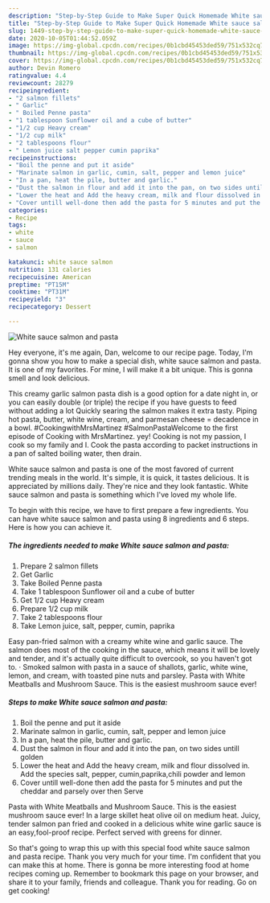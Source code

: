 ```yaml
---
description: "Step-by-Step Guide to Make Super Quick Homemade White sauce salmon and pasta"
title: "Step-by-Step Guide to Make Super Quick Homemade White sauce salmon and pasta"
slug: 1449-step-by-step-guide-to-make-super-quick-homemade-white-sauce-salmon-and-pasta
date: 2020-10-05T01:44:52.059Z
image: https://img-global.cpcdn.com/recipes/0b1cbd45453ded59/751x532cq70/white-sauce-salmon-and-pasta-recipe-main-photo.jpg
thumbnail: https://img-global.cpcdn.com/recipes/0b1cbd45453ded59/751x532cq70/white-sauce-salmon-and-pasta-recipe-main-photo.jpg
cover: https://img-global.cpcdn.com/recipes/0b1cbd45453ded59/751x532cq70/white-sauce-salmon-and-pasta-recipe-main-photo.jpg
author: Devin Romero
ratingvalue: 4.4
reviewcount: 28279
recipeingredient:
- "2 salmon fillets"
- " Garlic"
- " Boiled Penne pasta"
- "1 tablespoon Sunflower oil and a cube of butter"
- "1/2 cup Heavy cream"
- "1/2 cup milk"
- "2 tablespoons flour"
- " Lemon juice salt pepper cumin paprika"
recipeinstructions:
- "Boil the penne and put it aside"
- "Marinate salmon in garlic, cumin, salt, pepper and lemon juice"
- "In a pan, heat the pile, butter and garlic."
- "Dust the salmon in flour and add it into the pan, on two sides untill golden"
- "Lower the heat and Add the heavy cream, milk and flour dissolved in. Add the species salt, pepper, cumin,paprika,chili powder and lemon"
- "Cover untill well-done then add the pasta for 5 minutes and put the cheddar and parsely over then Serve"
categories:
- Recipe
tags:
- white
- sauce
- salmon

katakunci: white sauce salmon 
nutrition: 131 calories
recipecuisine: American
preptime: "PT15M"
cooktime: "PT31M"
recipeyield: "3"
recipecategory: Dessert

---
```



![White sauce salmon and pasta](https://img-global.cpcdn.com/recipes/0b1cbd45453ded59/751x532cq70/white-sauce-salmon-and-pasta-recipe-main-photo.jpg)

Hey everyone, it's me again, Dan, welcome to our recipe page. Today, I'm gonna show you how to make a special dish, white sauce salmon and pasta. It is one of my favorites. For mine, I will make it a bit unique. This is gonna smell and look delicious.

This creamy garlic salmon pasta dish is a good option for a date night in, or you can easily double (or triple) the recipe if you have guests to feed without adding a lot Quickly searing the salmon makes it extra tasty. Piping hot pasta, butter, white wine, cream, and parmesan cheese = decadence in a bowl. #CookingwithMrsMartinez #SalmonPastaWelcome to the first episode of Cooking with MrsMartinez. yey! Cooking is not my passion, I cook so my family and I. Cook the pasta according to packet instructions in a pan of salted boiling water, then drain.

White sauce salmon and pasta is one of the most favored of current trending meals in the world. It's simple, it is quick, it tastes delicious. It is appreciated by millions daily. They're nice and they look fantastic. White sauce salmon and pasta is something which I've loved my whole life.


To begin with this recipe, we have to first prepare a few ingredients. You can have white sauce salmon and pasta using 8 ingredients and 6 steps. Here is how you can achieve it.

<!--inarticleads1-->

##### The ingredients needed to make White sauce salmon and pasta:

1. Prepare 2 salmon fillets
1. Get  Garlic
1. Take  Boiled Penne pasta
1. Take 1 tablespoon Sunflower oil and a cube of butter
1. Get 1/2 cup Heavy cream
1. Prepare 1/2 cup milk
1. Take 2 tablespoons flour
1. Take  Lemon juice, salt, pepper, cumin, paprika


Easy pan-fried salmon with a creamy white wine and garlic sauce. The salmon does most of the cooking in the sauce, which means it will be lovely and tender, and it&#39;s actually quite difficult to overcook, so you haven&#39;t got to. · Smoked salmon with pasta in a sauce of shallots, garlic, white wine, lemon, and cream, with toasted pine nuts and parsley. Pasta with White Meatballs and Mushroom Sauce. This is the easiest mushroom sauce ever! 

<!--inarticleads2-->

##### Steps to make White sauce salmon and pasta:

1. Boil the penne and put it aside
1. Marinate salmon in garlic, cumin, salt, pepper and lemon juice
1. In a pan, heat the pile, butter and garlic.
1. Dust the salmon in flour and add it into the pan, on two sides untill golden
1. Lower the heat and Add the heavy cream, milk and flour dissolved in. Add the species salt, pepper, cumin,paprika,chili powder and lemon
1. Cover untill well-done then add the pasta for 5 minutes and put the cheddar and parsely over then Serve


Pasta with White Meatballs and Mushroom Sauce. This is the easiest mushroom sauce ever! In a large skillet heat olive oil on medium heat. Juicy, tender salmon pan fried and cooked in a delicious white wine garlic sauce is an easy,fool-proof recipe. Perfect served with greens for dinner. 

So that's going to wrap this up with this special food white sauce salmon and pasta recipe. Thank you very much for your time. I'm confident that you can make this at home. There is gonna be more interesting food at home recipes coming up. Remember to bookmark this page on your browser, and share it to your family, friends and colleague. Thank you for reading. Go on get cooking!

